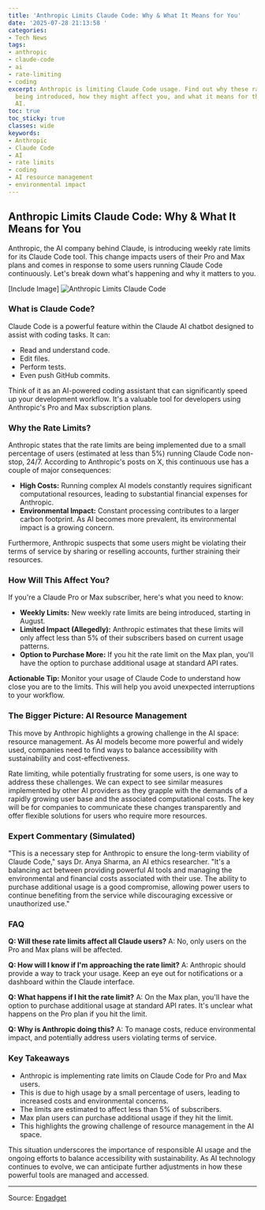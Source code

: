 ```yaml
---
title: 'Anthropic Limits Claude Code: Why & What It Means for You'
date: '2025-07-28 21:13:58 '
categories:
- Tech News
tags:
- anthropic
- claude-code
- ai
- rate-limiting
- coding
excerpt: Anthropic is limiting Claude Code usage. Find out why these rate limits are
  being introduced, how they might affect you, and what it means for the future of
  AI.
toc: true
toc_sticky: true
classes: wide
keywords:
- Anthropic
- Claude Code
- AI
- rate limits
- coding
- AI resource management
- environmental impact
---
```


## Anthropic Limits Claude Code: Why & What It Means for You

Anthropic, the AI company behind Claude, is introducing weekly rate limits for its Claude Code tool. This change impacts users of their Pro and Max plans and comes in response to some users running Claude Code continuously. Let's break down what's happening and why it matters to you.

[Include Image]
![Anthropic Limits Claude Code](https://o.aolcdn.com/images/dims?image_uri=https%3A%2F%2Fs.yimg.com%2Fos%2Fcreatr-uploaded-images%2F2025-07%2F9f2cd380-6bf5-11f0-affe-b952e16a898d&resize=1400%2C735&client=19f2b5e49a271b2bde77&signature=c9dab9c63e2f894e01ff2072ea3de5ffbc32ae0e)

### What is Claude Code?

Claude Code is a powerful feature within the Claude AI chatbot designed to assist with coding tasks. It can:

*   Read and understand code.
*   Edit files.
*   Perform tests.
*   Even push GitHub commits.

Think of it as an AI-powered coding assistant that can significantly speed up your development workflow. It's a valuable tool for developers using Anthropic's Pro and Max subscription plans.

### Why the Rate Limits?

Anthropic states that the rate limits are being implemented due to a small percentage of users (estimated at less than 5%) running Claude Code non-stop, 24/7. According to Anthropic's posts on X, this continuous use has a couple of major consequences:

*   **High Costs:** Running complex AI models constantly requires significant computational resources, leading to substantial financial expenses for Anthropic.
*   **Environmental Impact:** Constant processing contributes to a larger carbon footprint. As AI becomes more prevalent, its environmental impact is a growing concern.

Furthermore, Anthropic suspects that some users might be violating their terms of service by sharing or reselling accounts, further straining their resources.

### How Will This Affect You?

If you're a Claude Pro or Max subscriber, here's what you need to know:

*   **Weekly Limits:** New weekly rate limits are being introduced, starting in August.
*   **Limited Impact (Allegedly):** Anthropic estimates that these limits will only affect less than 5% of their subscribers based on current usage patterns.
*   **Option to Purchase More:** If you hit the rate limit on the Max plan, you'll have the option to purchase additional usage at standard API rates.

**Actionable Tip:** Monitor your usage of Claude Code to understand how close you are to the limits. This will help you avoid unexpected interruptions to your workflow.

### The Bigger Picture: AI Resource Management

This move by Anthropic highlights a growing challenge in the AI space: resource management. As AI models become more powerful and widely used, companies need to find ways to balance accessibility with sustainability and cost-effectiveness.

Rate limiting, while potentially frustrating for some users, is one way to address these challenges. We can expect to see similar measures implemented by other AI providers as they grapple with the demands of a rapidly growing user base and the associated computational costs. The key will be for companies to communicate these changes transparently and offer flexible solutions for users who require more resources.

### Expert Commentary (Simulated)

"This is a necessary step for Anthropic to ensure the long-term viability of Claude Code," says Dr. Anya Sharma, an AI ethics researcher. "It's a balancing act between providing powerful AI tools and managing the environmental and financial costs associated with their use. The ability to purchase additional usage is a good compromise, allowing power users to continue benefiting from the service while discouraging excessive or unauthorized use."

### FAQ

**Q: Will these rate limits affect all Claude users?**
A: No, only users on the Pro and Max plans will be affected.

**Q: How will I know if I'm approaching the rate limit?**
A: Anthropic should provide a way to track your usage. Keep an eye out for notifications or a dashboard within the Claude interface.

**Q: What happens if I hit the rate limit?**
A: On the Max plan, you'll have the option to purchase additional usage at standard API rates. It's unclear what happens on the Pro plan if you hit the limit.

**Q: Why is Anthropic doing this?**
A: To manage costs, reduce environmental impact, and potentially address users violating terms of service.

### Key Takeaways

*   Anthropic is implementing rate limits on Claude Code for Pro and Max users.
*   This is due to high usage by a small percentage of users, leading to increased costs and environmental concerns.
*   The limits are estimated to affect less than 5% of subscribers.
*   Max plan users can purchase additional usage if they hit the limit.
*   This highlights the growing challenge of resource management in the AI space.

This situation underscores the importance of responsible AI usage and the ongoing efforts to balance accessibility with sustainability. As AI technology continues to evolve, we can anticipate further adjustments in how these powerful tools are managed and accessed.

---

Source: [Engadget](https://www.engadget.com/ai/anthropic-is-rate-limiting-claude-code-blaming-some-users-for-never-turning-it-off-211134730.html?src=rss)